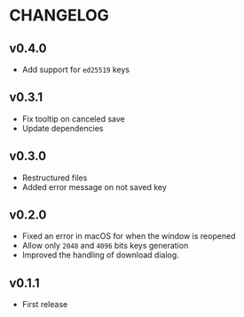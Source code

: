 # CHANGELOG

## v0.4.0
- Add support for `ed25519` keys
  
## v0.3.1
- Fix tooltip on canceled save
- Update dependencies

## v0.3.0
- Restructured files
- Added error message on not saved key

## v0.2.0
- Fixed an error in macOS for when the window is reopened
- Allow only `2048` and `4096` bits keys generation
- Improved the handling of download dialog.

## v0.1.1
- First release
